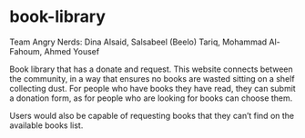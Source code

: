 # book-library

Team Angry Nerds: Dina Alsaid, Salsabeel (Beelo) Tariq, Mohammad Al-Fahoum, Ahmed Yousef


Book library that has a donate and request.
This website connects between the community, in a way that ensures no books are wasted sitting on a shelf collecting dust. For people who have books they have read, they can submit a donation form, as for people who are looking for books can choose them.

Users would also be capable of requesting books that they can’t find on the available books list.
